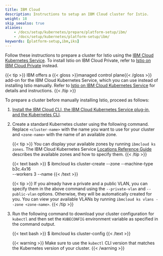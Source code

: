 ```yaml
---
title: IBM Cloud
description: Instructions to setup an IBM Cloud cluster for Istio.
weight: 18
skip_seealso: true
aliases:
    - /docs/setup/kubernetes/prepare/platform-setup/ibm/
    - /docs/setup/kubernetes/platform-setup/ibm/
keywords: [platform-setup,ibm,iks]
---
```


Follow these instructions to prepare a cluster for Istio using the
[IBM Cloud Kubernetes Service](https://cloud.ibm.com/docs/containers?topic=containers-getting-started).
To install Istio on IBM Cloud Private, refer to
[Istio on IBM Cloud Private](https://www.ibm.com/support/knowledgecenter/en/SSBS6K_3.2.1/manage_cluster/istio.html)
instead.

{{< tip >}}
IBM offers a {{< gloss >}}managed control plane{{< /gloss >}} add-on for the IBM Cloud Kubernetes Service,
which you can use instead of installing Istio manually.
Refer to [Istio on IBM Cloud Kubernetes Service](https://cloud.ibm.com/docs/containers?topic=containers-istio)
for details and instructions.
{{< /tip >}}

To prepare a cluster before manually installing Istio, proceed as follows:

1.  [Install the IBM Cloud CLI, the IBM Cloud Kubernetes Service plug-in, and the Kubernetes CLI](https://cloud.ibm.com/docs/containers?topic=containers-cs_cli_install).

1.  Create a standard Kubernetes cluster using the following command.
    Replace `<cluster-name>` with the name you want to use for your cluster and `<zone-name>` with the name of an
    available zone.

    {{< tip >}}
    You can display your available zones by running `ibmcloud ks zones`.
    The IBM Cloud Kubernetes Service [Locations Reference Guide](https://cloud.ibm.com/docs/containers?topic=containers-regions-and-zones)
    describes the available zones and how to specify them.
    {{< /tip >}}

    {{< text bash >}}
    $ ibmcloud ks cluster-create --zone <zone-name> --machine-type b3c.4x16 \
      --workers 3 --name <cluster-name>
    {{< /text >}}

    {{< tip >}}
    If you already have a private and a public VLAN, you can specify them in the above command
    using the `--private-vlan` and `--public-vlan` options. Otherwise, they will be automatically created for you.
    You can view your available VLANs by running `ibmcloud ks vlans --zone <zone-name>`.
    {{< /tip >}}

1.  Run the following command to download your cluster configuration for `kubectl` and then
    set the `KUBECONFIG` environment variable as specified in the command output.

    {{< text bash >}}
    $ ibmcloud ks cluster-config <cluster-name>
    {{< /text >}}

    {{< warning >}}
    Make sure to use the `kubectl` CLI version that matches the Kubernetes version of your cluster.
    {{< /warning >}}
